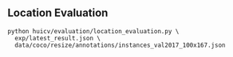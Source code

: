 
## Location Evaluation

```shell script
python huicv/evaluation/location_evaluation.py \
  exp/latest_result.json \
  data/coco/resize/annotations/instances_val2017_100x167.json
```